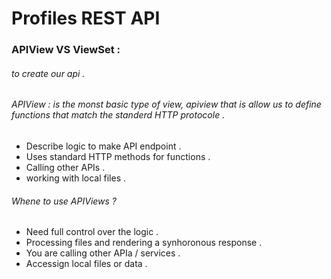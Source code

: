 # Profiles REST API  

### APIView VS ViewSet :
###### to create our api .
###### APIView : is the monst basic type of view, apiview that is allow us to define functions that match the standerd HTTP protocole . 
* Describe logic to make API endpoint .
* Uses standard HTTP methods for functions .
* Calling other APIs .
* working with local files .

###### Whene to use APIViews ? 
- Need full control over the logic .
- Processing files and rendering a synhoronous response .
- You are calling other APIa / services .
- Accessign local files or data .
